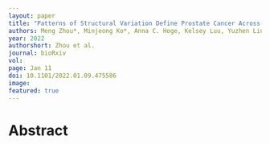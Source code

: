 ```yaml
---
layout: paper
title: "Patterns of Structural Variation Define Prostate Cancer Across Disease States"
authors: Meng Zhou*, Minjeong Ko*, Anna C. Hoge, Kelsey Luu, Yuzhen Liu, Magdalena L. Russell, William W. Hannon, Zhenwei Zhang, Jian Carrot-Zhang, Rameen Beroukhim, Eliezer M. Van Allen, Atish D. Choudhury, Peter S. Nelson, Matthew L. Freedman, Mary-Ellen Taplin<sup>+</sup>, Matthew Meyerson<sup>+</sup>, Srinivas R. Viswanathan<sup>+</sup>, <b><u>Gavin Ha<sup>+</sup></u></b>.
year: 2022
authorshort: Zhou et al.
journal: bioRxiv 
vol: 
page: Jan 11
doi: 10.1101/2022.01.09.475586
image: 
featured: true
---
```


# Abstract